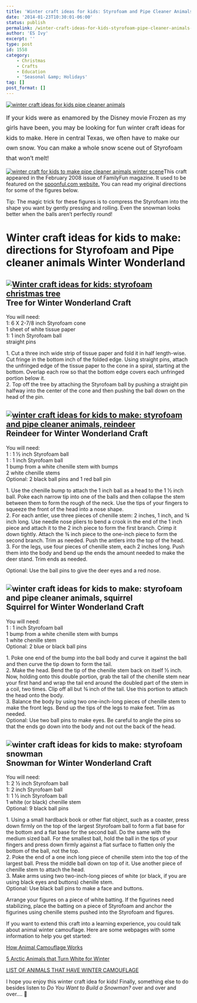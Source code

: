 ```yaml
---
title: 'Winter craft ideas for kids: Styrofoam and Pipe Cleaner Animals Winter Wonderland'
date: '2014-01-23T10:30:01-06:00'
status: publish
permalink: /winter-craft-ideas-for-kids-styrofoam-pipe-cleaner-animals-winter-wonderland
author: 'ES Ivy'
excerpt: ''
type: post
id: 1558
category:
    - Christmas
    - Crafts
    - Education
    - 'Seasonal &amp; Holidays'
tag: []
post_format: []
---
```

[![winter craft ideas for kids pipe cleaner animals](../uploads/2014/01/Winter-wonderland-craftA-400-x-316.jpg "winter craft ideas for kids winter wonderland")](http://192.168.1.34:4945/wp-content/uploads/2014/01/Winter-wonderland-craftA-400-x-316.jpg)

<span style="line-height: 1.714285714; font-size: 1rem;">If your kids were as enamored by the Disney movie Frozen as my girls have been, you may be looking for fun winter craft ideas for kids to make. Here in central Texas, we often have to make our own snow. You can make a whole snow scene out of Styrofoam that won’t melt!</span>

[![winter craft for kids to make pipe cleaner animals winter scene](../uploads/2014/01/Wonderland-from-Spoonful-via-Pintrest-420-x-420.jpg)](http://192.168.1.34:4945/wp-content/uploads/2014/01/Wonderland-from-Spoonful-via-Pintrest-420-x-420.jpg)This craft appeared in the February 2008 issue of FamilyFun magazine. It used to be featured on the [spoonful.com website.](http://spoonful.com/winter/snowman-crafts "snowman crafts") You can read my original directions for some of the figures below.

Tip: The magic trick for these figures is to compress the Styrofoam into the shape you want by gently pressing and rolling. Even the snowman looks better when the balls aren’t perfectly round!

Winter craft ideas for kids to make: directions for Styrofoam and Pipe cleaner animals Winter Wonderland
========================================================================================================

[![Winter craft ideas for kids: styrofoam christmas tree](../uploads/2014/01/Winter-wonderland-craft-tree-262x400.jpg)](http://192.168.1.34:4945/wp-content/uploads/2014/01/Winter-wonderland-craft-tree-262x400.jpg)Tree for Winter Wonderland Craft
-----------------------------------------------------------------------------------------------------------------------------------------------------------------------------------------------------------------------------------------------------

You will need:  
1: 6 X 2-7/8 inch Styrofoam cone  
1 sheet of white tissue paper  
1: 1 inch Styrofoam ball  
straight pins

1\. Cut a three inch wide strip of tissue paper and fold it in half length-wise. Cut fringe in the bottom inch of the folded edge. Using straight pins, attach the unfringed edge of the tissue paper to the cone in a spiral, starting at the bottom. Overlap each row so that the bottom edge covers each unfringed portion below it.  
2\. Top off the tree by attaching the Styrofoam ball by pushing a straight pin halfway into the center of the cone and then pushing the ball down on the head of the pin.

[![winter craft ideas for kids to make: styrofoam and pipe cleaner animals, reindeer](../uploads/2014/01/Winter-wonderland-reindeer-219x287.jpg "winter craft ideas for kids to make: styrofoam and pipe cleaner animals, reindeer")](http://192.168.1.34:4945/wp-content/uploads/2014/01/Winter-wonderland-reindeer-219x287.jpg)Reindeer for Winter Wonderland Craft
---------------------------------------------------------------------------------------------------------------------------------------------------------------------------------------------------------------------------------------------------------------------------------------------------------------------------------------------------------------------

You will need:  
1 : 1 ½ inch Styrofoam ball  
1 : 1 inch Styrofoam ball  
1 bump from a white chenille stem with bumps  
2 white chenille stems  
Optional: 2 black ball pins and 1 red ball pin

1\. Use the chenille bump to attach the 1 inch ball as a head to the 1 ½ inch ball. Poke each narrow tip into one of the balls and then collapse the stem between them to form the rough of the neck. Use the tips of your fingers to squeeze the front of the head into a nose shape.  
2\. For each antler, use three pieces of chenille stem: 2 inches, 1 inch, and ¾ inch long. Use needle nose pliers to bend a crook in the end of the 1 inch piece and attach it to the 2 inch piece to form the first branch. Crimp it down tightly. Attach the ¾ inch piece to the one-inch piece to form the second branch. Trim as needed. Push the antlers into the top of the head.  
3\. For the legs, use four pieces of chenille stem, each 2 inches long. Push them into the body and bend up the ends the amount needed to make the deer stand. Trim ends as needed.

Optional: Use the ball pins to give the deer eyes and a red nose.

![winter craft ideas for kids to make: styrofoam and pipe cleaner animals, squirrel](../uploads/2014/01/Winter-wonderland-squirrel-143x155.jpg)Squirrel for Winter Wonderland Craft
-----------------------------------------------------------------------------------------------------------------------------------------------------------------------------------

You will need:  
1 : 1 inch Styrofoam ball  
1 bump from a white chenille stem with bumps  
1 white chenille stem  
Optional: 2 blue or black ball pins

1\. Poke one end of the bump into the ball body and curve it against the ball and then curve the tip down to form the tail.  
2\. Make the head. Bend the tip of the chenille stem back on itself ½ inch. Now, holding onto this double portion, grab the tail of the chenille stem near your first hand and wrap the tail end around the doubled part of the stem in a coil, two times. Clip off all but ¾ inch of the tail. Use this portion to attach the head onto the body.  
3\. Balance the body by using two one-inch-long pieces of chenille stem to make the front legs. Bend up the tips of the legs to make feet. Trim as needed.  
Optional: Use two ball pins to make eyes. Be careful to angle the pins so that the ends go down into the body and not out the back of the head.

![winter craft ideas for kids to make: styrofoam snowman](../uploads/2014/01/Winter-wonderland-tree-snowman-205x414.jpg) Snowman for Winter Wonderland Craft
------------------------------------------------------------------------------------------------------------------------------------------------------------

You will need:  
1: 2 ½ inch Styrofoam ball  
1: 2 inch Styrofoam ball  
1: 1 ½ inch Styrofoam ball  
1 white (or black) chenille stem  
Optional: 9 black ball pins

1\. Using a small hardback book or other flat object, such as a coaster, press down firmly on the top of the largest Styrofoam ball to form a flat base for the bottom and a flat base for the second ball. Do the same with the medium sized ball. For the smallest ball, hold the ball in the tips of your fingers and press down firmly against a flat surface to flatten only the bottom of the ball, not the top.  
2\. Poke the end of a one inch long piece of chenille stem into the top of the largest ball. Press the middle ball down on top of it. Use another piece of chenille stem to attach the head.  
3\. Make arms using two two-inch-long pieces of white (or black, if you are using black eyes and buttons) chenille stem.  
Optional: Use black ball pins to make a face and buttons.

Arrange your figures on a piece of white batting. If the figurines need stabilizing, place the batting on a piece of Styrofoam and anchor the figurines using chenille stems pushed into the Styrofoam and figures.

If you want to extend this craft into a learning experience, you could talk about animal winter camouflage. Here are some webpages with some information to help you get started:

[How Animal Camouflage Works](http://science.howstuffworks.com/zoology/all-about-animals/animal-camouflage2.htm "animal camouflage")

[5 Arctic Animals that Turn White for Winter](http://webecoist.momtastic.com/2008/12/24/arctic-animals-change-color-camouflage/ "arctic animal camouflage")

[LIST OF ANIMALS THAT HAVE WINTER CAMOUFLAGE](http://animals.pawnation.com/list-animals-winter-camouflage-7944.html "camouflage list")

I hope you enjoy this winter craft idea for kids! Finally, something else to do besides listen to *Do You Want to Build a Snowman?* over and over and over…. 🙂
